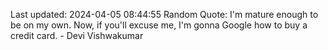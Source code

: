 Last updated: 2024-04-05 08:44:55
Random Quote: I'm mature enough to be on my own. Now, if you'll excuse me, I'm gonna Google how to buy a credit card. - Devi Vishwakumar
